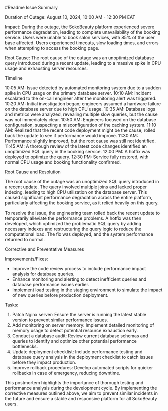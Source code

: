 #Readme
Issue Summary

Duration of Outage: August 10, 2024, 10:00 AM - 12:30 PM EAT

Impact: During the outage, the SokoBeauty platform experienced severe performance degradation, leading to complete unavailability of the booking service. Users were unable to book salon services, with 85% of the user base affected. Users experienced timeouts, slow loading times, and errors when attempting to access the booking page.

Root Cause: The root cause of the outage was an unoptimized database query introduced during a recent update, leading to a massive spike in CPU usage and exhausting server resources.

Timeline

10:05 AM: Issue detected by automated monitoring system due to a sudden spike in CPU usage on the primary database server.
10:10 AM: Incident escalated to the on-call engineer after the monitoring alert was triggered.
10:20 AM: Initial investigation began; engineers assumed a hardware failure on the database server due to high CPU usage.
10:35 AM: Database logs and metrics were analyzed, revealing multiple slow queries, but the cause was not immediately clear.
10:50 AM: Engineers focused on the database configuration, suspecting a misconfiguration of the caching system.
11:10 AM: Realized that the recent code deployment might be the cause; rolled back the update to see if performance would improve.
11:30 AM: Performance slightly improved, but the root cause was still not identified.
11:45 AM: A thorough review of the latest code changes identified an unoptimized SQL query in the booking service.
12:00 PM: A hotfix was deployed to optimize the query.
12:30 PM: Service fully restored, with normal CPU usage and booking functionality confirmed.

Root Cause and Resolution

The root cause of the outage was an unoptimized SQL query introduced in a recent update. The query involved multiple joins and lacked proper indexing, leading to high CPU utilization on the database server. This caused significant performance degradation across the entire platform, particularly affecting the booking service, as it relied heavily on this query.

To resolve the issue, the engineering team rolled back the recent update to temporarily alleviate the performance problems. A hotfix was then developed, which optimized the problematic SQL query by adding necessary indexes and restructuring the query logic to reduce the computational load. The fix was deployed, and the system performance returned to normal.

Corrective and Preventative Measures

Improvements/Fixes:
- Improve the code review process to include performance impact analysis for database queries.
- Enhance monitoring and alerting to detect inefficient queries and database performance issues earlier.
- Implement load testing in the staging environment to simulate the impact of new queries before production deployment.

Tasks:
1. Patch Nginx server: Ensure the server is running the latest stable version to prevent similar performance issues.
2. Add monitoring on server memory: Implement detailed monitoring of memory usage to detect potential resource exhaustion early.
3. Conduct a database audit: Review current database schemas and queries to identify and optimize other potential performance bottlenecks.
4. Update deployment checklist: Include performance testing and database query analysis in the deployment checklist to catch issues before they impact production.
5. Improve rollback procedures: Develop automated scripts for quicker rollbacks in case of emergency, reducing downtime.

This postmortem highlights the importance of thorough testing and performance analysis during the development cycle. By implementing the corrective measures outlined above, we aim to prevent similar incidents in the future and ensure a stable and responsive platform for all SokoBeauty users.


